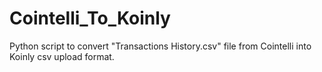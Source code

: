 # Cointelli_To_Koinly
Python script to convert "Transactions History.csv" file from Cointelli into Koinly csv upload format.
